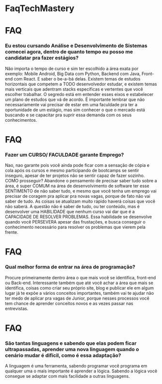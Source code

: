 # FaqTechMastery

# FAQ
### Eu estou cursando Análise e Desenvolvimento de Sistemas comecei agora, dentro de quanto tempo eu posso me candidatar pra fazer estágios?
Não importa o tempo de curso e sim ter escolhido a área exata por exemplo: Mobile Android, Big Data com Python, Backend com Java, Front-end com React.
E saber o be-a-bá delas.
Existem temas de estudos horizontais que competem a TODO desenvolvedor estudar, e existem temas mais verticais que adentram stacks específicas e vertentes que você escolher trabalhar. O segredo está em entender esses eixos e estabelecer um plano de estudos que vá de acordo.
É importante lembrar que não necessariamente vai precisar de estar em uma faculdade pra ter a oportunidade de um estágio, mas sim conhecer o que o mercado está buscando e se capacitar pra suprir essa demanda com os seus conhecimentos.
# FAQ
### Fazer um CURSO/ FACULDADE garante Emprego?
Nao, nao garante pois você ainda pode ficar com a sensação de cópia e cola após os cursos e mesmo participando de bootcamps se sentir inseguro, apesar de ter projetos não se sentir capaz de fazer sozinho. COMO prosseguir?
Abandone o pensamento de precisar saber tudo sobre a área, é super COMUM na área de desenvolvimento de software ter esse SENTIMENTO de não saber tudo, e mesmo que você tenha um emprego vai precisar de coragem pra aplicar pra novas vagas, porque de fato não vai saber de tudo. As coisas se atualizam muito rápido haverá coisas que você não saberá.
A questão não é saber de tudo, ou ter conteúdo, mas é desenvolver uma HABILIDADE que nenhum curso vai dar que é a CAPACIDADE DE RESOLVER PROBLEMAS. Essa habilidade se desenvolve quando você PERSEVERA apesar das frustações, e busca conseguir o conhecimento necessário para resolver os problemas que vierem pela frente.
# FAQ
### Qual melhor forma de entrar na área de programação?
Procure primeiramente dentro área o que mais você se identifica, front-end ou Back-end.
Interessante também que até você achar a área que mais se identifica, coisas como criar seu próprio site, blog e publicar ele em algum lugar já te expõe a vários conceitos importantes, também vai te ajudar não ter medo de aplicar pra vagas de Junior, porque nesses processos você tem chance de aprender conceitos novos e as vezes passar nas entrevistas.

# FAQ
### São tantas linguagens e sabendo que elas podem ficar ultrapassadas, aprender uma nova linguagem quando o cenário mudar é difícil, como é essa adaptação?
A linguagem é uma ferramenta, sabendo programar você programa em qualquer uma o mais importante é aprender a lógica. Sabendo a lógica você consegue se adaptar com mais facilidade a outras linguagens.

